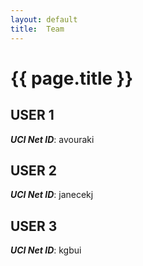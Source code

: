 ```yaml
---
layout: default
title:  Team
---
```


# {{ page.title }}


## USER 1
***UCI Net ID***: avouraki

## USER 2
***UCI Net ID***: janecekj

## USER 3
***UCI Net ID***: kgbui
